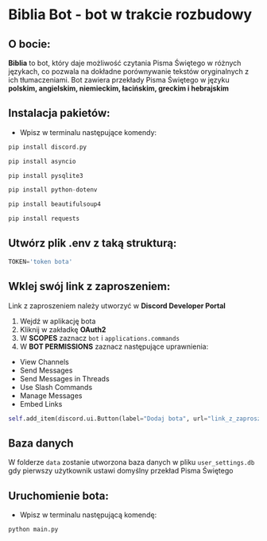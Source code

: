 # Biblia Bot - bot w trakcie rozbudowy

## O bocie: 

**Biblia** to bot, który daje możliwość czytania Pisma Świętego w różnych językach, co pozwala na dokładne porównywanie tekstów oryginalnych z ich tłumaczeniami. Bot zawiera przekłady Pisma Świętego w języku **polskim, angielskim, niemieckim, łacińskim, greckim i hebrajskim**

## Instalacja pakietów:

* Wpisz w terminalu następujące komendy:

``` python
pip install discord.py
```

``` python
pip install asyncio
```

``` python
pip install pysqlite3
```

``` python
pip install python-dotenv
```

``` python
pip install beautifulsoup4
```

``` python
pip install requests
```

## Utwórz plik .env z taką strukturą:

``` python
TOKEN='token bota'
```
## Wklej swój link z zaproszeniem:

Link z zaproszeniem należy utworzyć w **Discord Developer Portal**
1. Wejdź w aplikację bota
2. Kliknij w zakładkę **OAuth2**
3. W **SCOPES** zaznacz `bot` i `applications.commands`
4. W **BOT PERMISSIONS** zaznacz następujące uprawnienia:
* View Channels
* Send Messages
* Send Messages in Threads
* Use Slash Commands
* Manage Messages
* Embed Links

``` python
self.add_item(discord.ui.Button(label="Dodaj bota", url="link_z_zaproszeniem"))
```

## Baza danych

W folderze `data` zostanie utworzona baza danych w pliku `user_settings.db` gdy pierwszy użytkownik ustawi domyślny przekład Pisma Świętego

## Uruchomienie bota:

* Wpisz w terminalu następującą komendę:

``` python
python main.py
```
